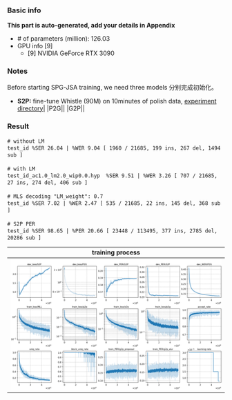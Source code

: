 ### Basic info

**This part is auto-generated, add your details in Appendix**

* \# of parameters (million): 126.03
* GPU info \[9\]
  * \[9\] NVIDIA GeForce RTX 3090

### Notes

Before starting SPG-JSA training, we need three models 分别完成初始化。

- **S2P:** fine-tune Whistle (90M) on 10minutes of polish data, [experiment directory](../../s2p_exp/)|
|P2G||
|G2P||

### Result

```
# without LM
test_id %SER 26.04 | %WER 9.04 [ 1960 / 21685, 199 ins, 267 del, 1494 sub ]

# with LM
test_id_ac1.0_lm2.0_wip0.0.hyp  %SER 9.51 | %WER 3.26 [ 707 / 21685, 27 ins, 274 del, 406 sub ]

# MLS decoding "LM_weight": 0.7
test_id %SER 7.02 | %WER 2.47 [ 535 / 21685, 22 ins, 145 del, 368 sub ]

# S2P PER
test_id %SER 98.65 | %PER 20.66 [ 23448 / 113495, 377 ins, 2785 del, 20286 sub ]
```

|     training process    |
|:-----------------------:|
|![tb-plot](./monitor.png)|
